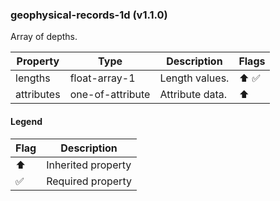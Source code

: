 ### geophysical-records-1d (v1.1.0)
Array of depths.

| Property | Type | Description | Flags |
|---|---|---|---|
| lengths | float-array-1 | Length values. | ⬆️ ✅ |
| attributes | one-of-attribute | Attribute data. | ⬆️ |


#### Legend

| Flag | Description |
| --- | --- |
| ⬆️ | Inherited property |
| ✅ | Required property |

